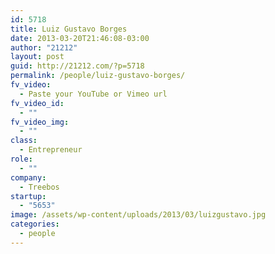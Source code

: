 ```yaml
---
id: 5718
title: Luiz Gustavo Borges
date: 2013-03-20T21:46:08-03:00
author: "21212"
layout: post
guid: http://21212.com/?p=5718
permalink: /people/luiz-gustavo-borges/
fv_video:
  - Paste your YouTube or Vimeo url
fv_video_id:
  - ""
fv_video_img:
  - ""
class:
  - Entrepreneur
role:
  - ""
company:
  - Treebos
startup:
  - "5653"
image: /assets/wp-content/uploads/2013/03/luizgustavo.jpg
categories:
  - people
---
```

